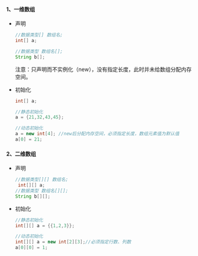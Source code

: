 #### 1、一维数组

- 声明
  
  ```java
  //数据类型[] 数组名; 
  int[] a;
  
  //数据类型 数组名[];
  String b[];
  ```
  
  注意：只声明而不实例化（new），没有指定长度，此时并未给数组分配内存空间。  

- 初始化 
  
  ```java
  int[] a;
  
  //静态初始化  
  a = {21,32,43,45}; 
  
  //动态初始化  
  a = new int[4]; //new后分配内存空间，必须指定长度，数组元素值为默认值
  a[0] = 21;
  ```



#### 2、二维数组

- 声明
  
  ```java
  //数据类型[][] 数组名;
   int[][] a;
  //数据类型 数组名[][];
  String b[][];
  ```

- 初始化
  
  ```java
  //静态初始化
  int[][] a = {{1,2,3}};
  
  //动态初始化
  int[][] a = new int[2][3];//必须指定行数、列数
  a[0][0] = 1; 
  ```
